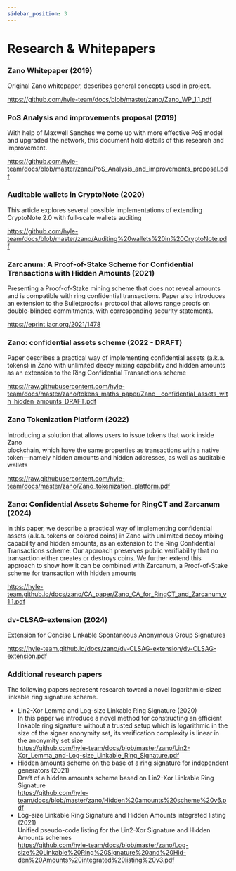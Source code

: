 ```yaml
---
sidebar_position: 3
---
```


# Research & Whitepapers

### Zano Whitepaper (2019)

Original Zano whitepaper, describes general concepts used in project.

<https://github.com/hyle-team/docs/blob/master/zano/Zano_WP_1.1.pdf>

### PoS Analysis and improvements proposal (2019)

With help of Maxwell Sanches we come up with more effective PoS model and upgraded the network, this document hold details of this research and improvement.

<https://github.com/hyle-team/docs/blob/master/zano/PoS_Analysis_and_improvements_proposal.pdf>

### Auditable wallets in CryptoNote (2020)

This article explores several possible implementations of extending CryptoNote 2.0 with full-scale wallets auditing

<https://github.com/hyle-team/docs/blob/master/zano/Auditing%20wallets%20in%20CryptoNote.pdf>

### Zarcanum: A Proof-of-Stake Scheme for Confidential Transactions with Hidden Amounts (2021)

Presenting a Proof-of-Stake mining scheme that does not reveal amounts and is compatible with ring confidential transactions. Paper also introduces an extension to the Bulletproofs+ protocol that allows range proofs on double-blinded commitments, with corresponding security statements.

<https://eprint.iacr.org/2021/1478>

### Zano: confidential assets scheme (2022 - DRAFT)

Paper describes a practical way of implementing confidential assets (a.k.a. tokens) in Zano with unlimited decoy mixing capability and hidden amounts as an extension to the Ring Confidential Transactions scheme

<https://raw.githubusercontent.com/hyle-team/docs/master/zano/tokens_maths_paper/Zano__confidential_assets_with_hidden_amounts_DRAFT.pdf>

### Zano Tokenization Platform (2022)

Introducing a solution that allows users to issue tokens that work inside Zano  
blockchain, which have the same properties as transactions with a native token—namely hidden amounts and hidden addresses, as well as auditable wallets

<https://raw.githubusercontent.com/hyle-team/docs/master/zano/Zano_tokenization_platform.pdf>

### Zano: Confidential Assets Scheme for RingCT and Zarcanum (2024)

In this paper, we describe a practical way of implementing confidential assets (a.k.a. tokens or colored
coins) in Zano with unlimited decoy mixing capability and hidden amounts, as an extension to the Ring
Confidential Transactions scheme. Our approach preserves public verifiability that no transaction either
creates or destroys coins. We further extend this approach to show how it can be combined with
Zarcanum, a Proof-of-Stake scheme for transaction with hidden amounts

<https://hyle-team.github.io/docs/zano/CA_paper/Zano_CA_for_RingCT_and_Zarcanum_v1.1.pdf>

### dv-CLSAG-extension (2024)

Extension for Concise Linkable Spontaneous Anonymous Group Signatures

<https://hyle-team.github.io/docs/zano/dv-CLSAG-extension/dv-CLSAG-extension.pdf>

### Additional research papers

The following papers represent research toward a novel logarithmic-sized linkable ring signature scheme.

- Lin2-Xor Lemma and Log-size Linkable Ring Signature (2020)  
  In this paper we introduce a novel method for constructing an efficient linkable ring signature without a trusted setup which is logarithmic in the size of the signer anonymity set, its verification complexity is linear in the anonymity set size  
  <https://github.com/hyle-team/docs/blob/master/zano/Lin2-Xor_Lemma_and-Log-size_Linkable_Ring_Signature.pdf>
- Hidden amounts scheme on the base of a ring signature for independent generators (2021)  
  Draft of a hidden amounts scheme based on Lin2-Xor Linkable Ring Signature  
  <https://github.com/hyle-team/docs/blob/master/zano/Hidden%20amounts%20scheme%20v6.pdf>
- Log-size Linkable Ring Signature and Hidden Amounts integrated listing (2021)  
  Unified pseudo-code listing for the Lin2-Xor Signature and Hidden Amounts schemes  
  <https://github.com/hyle-team/docs/blob/master/zano/Log-size%20Linkable%20Ring%20Signature%20and%20Hid-den%20Amounts%20integrated%20listing%20v3.pdf>
